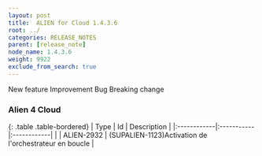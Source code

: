 ```yaml
---
layout: post
title:  ALIEN for Cloud 1.4.3.6
root: ../
categories: RELEASE_NOTES
parent: [release_note]
node_name: 1.4.3.6
weight: 9922
exclude_from_search: true
---
```





<i class="fa fa-plus text-success"></i> New feature <i class="fa fa-level-up text-primary"></i> Improvement  <i class="fa fa-bug text-danger"></i> Bug <i class="fa fa-exclamation-triangle text-warning"></i> Breaking change


### Alien 4 Cloud



  {: .table .table-bordered}
  | Type        | Id         | Description |
  |:------------|:-----------|:------------|
        |  <i class="fa fa-bug text-danger"></i> | ALIEN-2932 | (SUPALIEN-1123)Activation de l'orchestrateur en boucle  |
